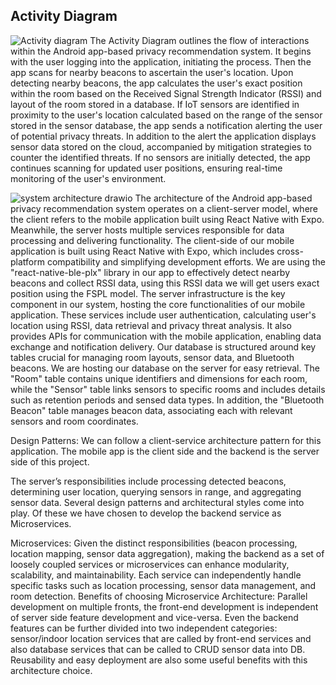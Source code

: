 ## Activity Diagram
![Activity diagram](https://github.com/skasmola/SER-517_Team-27/assets/112654794/070f8844-750e-403b-a0fd-a7c29a9be614)
The Activity Diagram outlines the flow of interactions within the Android app-based privacy recommendation system. It begins with the user logging into the application, initiating the process. Then the app scans for nearby beacons to ascertain the user's location. Upon detecting nearby beacons, the app calculates the user's exact position within the room based on the Received Signal Strength Indicator (RSSI) and layout of the room stored in a database. If IoT sensors are identified in proximity to the user's location calculated based on the range of the sensor stored in the sensor database, the app sends a notification alerting the user of potential privacy threats. In addition to the alert the application displays sensor data stored on the cloud, accompanied by mitigation strategies to counter the identified threats. If no sensors are initially detected, the app continues scanning for updated user positions, ensuring real-time monitoring of the user's environment.

![system architecture drawio](https://github.com/skasmola/SER-517_Team-27/assets/112654794/b2f8f5ef-ff99-4150-9ab7-1ca563ec8505)
The architecture of the Android app-based privacy recommendation system operates on a client-server model, where the client refers to the mobile application built using React Native with Expo. Meanwhile, the server hosts multiple services responsible for data processing and delivering functionality.
The client-side of our mobile application is built using React Native with Expo, which includes cross-platform compatibility and simplifying development efforts. We are using the "react-native-ble-plx" library in our app to effectively detect nearby beacons and collect RSSI data, using this RSSI data we will get users exact position using the FSPL model. 
The server infrastructure is the key component in our system, hosting the core functionalities of our mobile application. These services include user authentication, calculating user's location using RSSI, data retrieval and privacy threat analysis. It also provides APIs for communication with the mobile application, enabling data exchange and notification delivery.
Our database is structured around key tables crucial for managing room layouts, sensor data, and Bluetooth beacons. We are hosting our database on the server for easy retrieval. The "Room" table contains unique identifiers and dimensions for each room, while the "Sensor" table links sensors to specific rooms and includes details such as retention periods and sensed data types. In addition, the "Bluetooth Beacon" table manages beacon data, associating each with relevant sensors and room coordinates. 

Design Patterns:
We can follow a client-service architecture pattern for this application. The mobile app is the client side and the backend is the server side of this project.

The server’s responsibilities include processing detected beacons, determining user location, querying sensors in range, and aggregating sensor data. Several design patterns and architectural styles come into play. Of these we have chosen to develop the backend service as Microservices.

Microservices: Given the distinct responsibilities (beacon processing, location mapping, sensor data aggregation), making the backend as a set of loosely coupled services or microservices can enhance modularity, scalability, and maintainability. Each service can independently handle specific tasks such as location processing, sensor data management, and room detection.
Benefits of choosing Microservice Architecture:
Parallel development on multiple fronts, the front-end development is independent of server side feature development and vice-versa. Even the backend features can be further divided into two independent categories: sensor/indoor location services that are called by front-end services and also database services that can be called to CRUD sensor data into DB. Reusability and easy deployment are also some useful benefits with this architecture choice.
